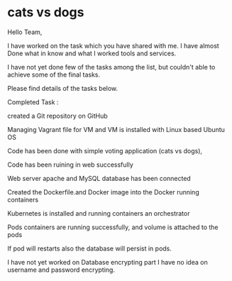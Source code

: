 # cats vs dogs
Hello Team,

I have worked on the task which you have shared with me. I have almost Done what in know and what I worked tools and services.

I have not yet done few of the tasks among the list, but couldn't able to achieve some of the final tasks.

Please find details of the tasks below.

Completed Task :

created a Git repository on GitHub

Managing Vagrant file for VM and VM is installed with Linux based Ubuntu OS

Code has been done with simple voting application (cats vs dogs),

Code has been ruining in web successfully

Web server apache and MySQL database has been connected

Created the Dockerfile.and Docker image into the Docker running containers

Kubernetes is installed and running containers an orchestrator

Pods containers are running successfully, and volume is attached to the pods

If pod will restarts also the database will persist in pods.

I have not yet worked on Database encrypting part I have no idea on username and password encrypting.

